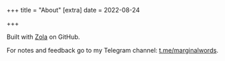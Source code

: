 +++
title = "About"
[extra]
date = 2022-08-24

+++

Built with [Zola](http://getzola.org/) on GitHub.

 For notes and feedback go to my Telegram channel: [t.me/marginalwords](https://t.me/marginalwords).